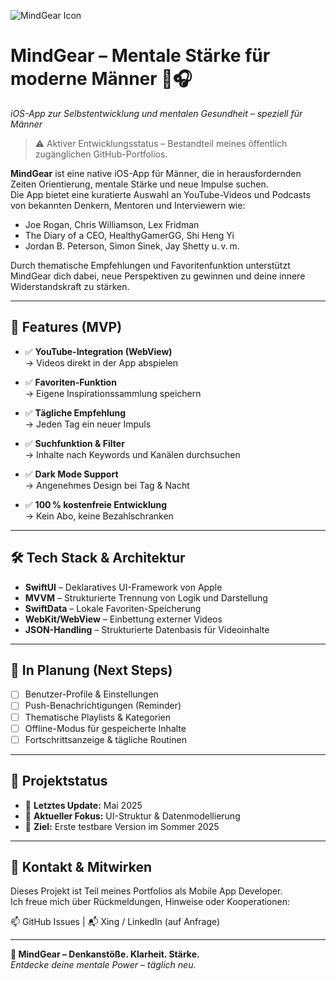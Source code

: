 ![MindGear Icon](https://res.cloudinary.com/dpaehynl2/image/upload/v1747665413/ChatGPT_Image_18._Mai_2025_16_37_57_rkbu11.png)

# **MindGear – Mentale Stärke für moderne Männer** 🧠🎧

*iOS-App zur Selbstentwicklung und mentalen Gesundheit – speziell für Männer*

> ⚠️ Aktiver Entwicklungsstatus – Bestandteil meines öffentlich zugänglichen GitHub-Portfolios.

**MindGear** ist eine native iOS-App für Männer, die in herausfordernden Zeiten Orientierung, mentale Stärke und neue Impulse suchen.  
Die App bietet eine kuratierte Auswahl an YouTube-Videos und Podcasts von bekannten Denkern, Mentoren und Interviewern wie:

- Joe Rogan, Chris Williamson, Lex Fridman  
- The Diary of a CEO, HealthyGamerGG, Shi Heng Yi  
- Jordan B. Peterson, Simon Sinek, Jay Shetty u. v. m.

Durch thematische Empfehlungen und Favoritenfunktion unterstützt MindGear dich dabei, neue Perspektiven zu gewinnen und deine innere Widerstandskraft zu stärken.

---

## 🧩 **Features (MVP)**

- ✅ **YouTube-Integration (WebView)**  
  → Videos direkt in der App abspielen

- ✅ **Favoriten-Funktion**  
  → Eigene Inspirationssammlung speichern

- ✅ **Tägliche Empfehlung**  
  → Jeden Tag ein neuer Impuls

- ✅ **Suchfunktion & Filter**  
  → Inhalte nach Keywords und Kanälen durchsuchen

- ✅ **Dark Mode Support**  
  → Angenehmes Design bei Tag & Nacht

- ✅ **100 % kostenfreie Entwicklung**  
  → Kein Abo, keine Bezahlschranken

---

## 🛠️ **Tech Stack & Architektur**

- **SwiftUI** – Deklaratives UI-Framework von Apple  
- **MVVM** – Strukturierte Trennung von Logik und Darstellung  
- **SwiftData** – Lokale Favoriten-Speicherung  
- **WebKit/WebView** – Einbettung externer Videos  
- **JSON-Handling** – Strukturierte Datenbasis für Videoinhalte

---

## 🧪 **In Planung (Next Steps)**

- [ ] Benutzer-Profile & Einstellungen  
- [ ] Push-Benachrichtigungen (Reminder)  
- [ ] Thematische Playlists & Kategorien  
- [ ] Offline-Modus für gespeicherte Inhalte  
- [ ] Fortschrittsanzeige & tägliche Routinen

---

## 📆 **Projektstatus**

- 🔄 **Letztes Update:** Mai 2025  
- 🧱 **Aktueller Fokus:** UI-Struktur & Datenmodellierung  
- 🎯 **Ziel:** Erste testbare Version im Sommer 2025

---

## 🤝 **Kontakt & Mitwirken**

Dieses Projekt ist Teil meines Portfolios als Mobile App Developer.  
Ich freue mich über Rückmeldungen, Hinweise oder Kooperationen:

📫 GitHub Issues | 📬 Xing / LinkedIn (auf Anfrage)

---

**🚀 MindGear – Denkanstöße. Klarheit. Stärke.**  
*Entdecke deine mentale Power – täglich neu.*
